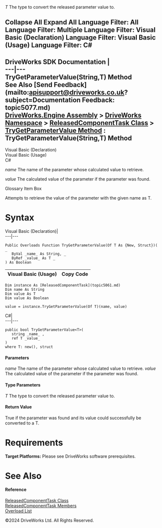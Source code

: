        

_T_
    The type to convert the released parameter value to.

 Collapse All Expand All  Language Filter: All  Language Filter: Multiple  Language Filter: Visual Basic (Declaration) Language Filter: Visual Basic (Usage) Language Filter: C#  
---  
DriveWorks SDK Documentation  |   
---|---  
TryGetParameterValue<T>(String,T) Method   
See Also [Send Feedback](mailto:apisupport@driveworks.co.uk?subject=Documentation Feedback: topic5077.md)  
[DriveWorks.Engine Assembly](topic2156.md) > [DriveWorks Namespace](topic2159.md) > [ReleasedComponentTask Class](topic5061.md) > [TryGetParameterValue Method](topic5074.md) : TryGetParameterValue<T>(String,T) Method  
---  
  
Visual Basic (Declaration)    
Visual Basic (Usage)    
C# 

_name_
    The name of the parameter whose calculated value to retrieve.

_value_
    The calculated value of the parameter if the parameter was found.

Glossary Item Box

Attempts to retrieve the value of the parameter with the given name as T. 

# Syntax

Visual Basic (Declaration)|   
---|---  
      
    
    Public Overloads Function TryGetParameterValue(Of T As {New, Struct})( _
       ByVal _name_ As String, _
       ByRef _value_ As T _
    ) As Boolean  
  
Visual Basic (Usage)| Copy Code  
---|---  
      
    
    Dim instance As [ReleasedComponentTask](topic5061.md)
    Dim name As String
    Dim value As T
    Dim value As Boolean
     
    value = instance.TryGetParameterValue(Of T)(name, value)  
  
C#|   
---|---  
      
    
    public bool TryGetParameterValue<T>( 
       string _name_ ,
       ref T _value_
    )
    where T: new(), struct  
  
#### Parameters

 _name_
    The name of the parameter whose calculated value to retrieve.
_value_
    The calculated value of the parameter if the parameter was found.

#### Type Parameters

_T_
    The type to convert the released parameter value to.

#### Return Value

True if the parameter was found and its value could successfully be converted to a T.

# Requirements

**Target Platforms:** Please see DriveWorks software prerequisites.

# See Also

#### Reference

[ReleasedComponentTask Class](topic5061.md)   
[ReleasedComponentTask Members](topic5062.md)   
[Overload List](topic5074.md)

©2024 DriveWorks Ltd. All Rights Reserved.
